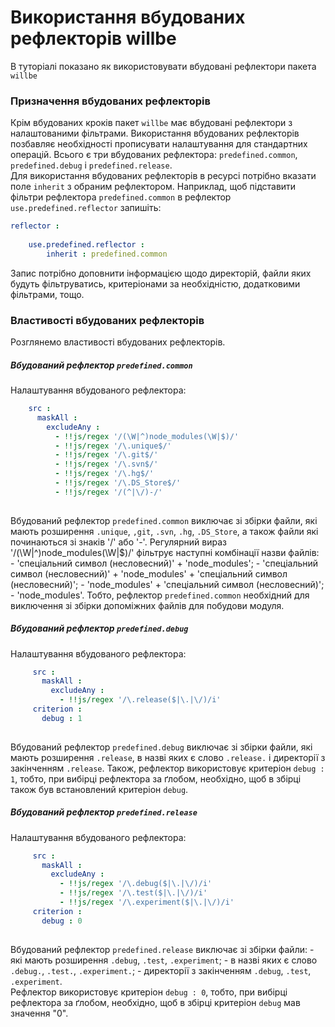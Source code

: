 # Використання вбудованих рефлекторів willbe

В туторіалі показано як використовувати вбудовані рефлектори пакета `willbe`

### Призначення вбудованих рефлекторів
Крім вбудованих кроків пакет `willbe` має вбудовані рефлектори з налаштованими фільтрами. Використання вбудованих рефлекторів позбавляє необхідності прописувати налаштування для стандартних операцій. Всього є три вбудованих рефлектора: `predefined.common`, `predefined.debug` i `predefined.release`.  
Для використання вбудованих рефлекторів в ресурсі потрібно вказати поле `inherit` з обраним рефлектором. Наприклад, щоб підставити фільтри рефлектора `predefined.common` в рефлектор `use.predefined.reflector` запишіть:  

```yaml
reflector : 
    
    use.predefined.reflector :
        inherit : predefined.common

```

Запис потрібно доповнити інформацією щодо директорій, файли яких будуть фільтруватись, критеріонами за необхідністю, додатковими фільтрами, тощо.  

### Властивості вбудованих рефлекторів
Розглянемо властивості вбудованих рефлекторів.
##### Вбудований рефлектор `predefined.common`
Налаштування вбудованого рефлектора:  

```yaml
    src :
      maskAll :
        excludeAny :
          - !!js/regex '/(\W|^)node_modules(\W|$)/'
          - !!js/regex '/\.unique$/'
          - !!js/regex '/\.git$/'
          - !!js/regex '/\.svn$/'
          - !!js/regex '/\.hg$/'
          - !!js/regex '/\.DS_Store$/'
          - !!js/regex '/(^|\/)-/'
          
```

Вбудований рефлектор `predefined.common` виключає зі збірки файли, які мають розширення `.unique`, `,git`, `.svn`, `.hg`, `.DS_Store`, а також файли які починаються зі знаків '/' або '-'. Регулярний вираз '/(\W|^)node_modules(\W|$)/' фільтрує наступні комбінації назви файлів:  
\- 'спеціальний символ (несловесний)' + 'node_modules';
\- 'спеціальний символ (несловесний)' + 'node_modules' + 'спеціальний символ (несловесний)';
\- 'node_modules' + 'спеціальний символ (несловесний)';
\- 'node_modules'.
Тобто, рефлектор `predefined.common` необхідний для виключення зі збірки допоміжних файлів для побудови модуля.

##### Вбудований рефлектор `predefined.debug`
Налаштування вбудованого рефлектора:  

```yaml
     src :
       maskAll :
         excludeAny : 
           - !!js/regex '/\.release($|\.|\/)/i' 
     criterion :
       debug : 1
    
```

Вбудований рефлектор `predefined.debug` виключає зі збірки файли, які мають розширення `.release`, в назві яких є слово `.release.` і директорії з закінченням `.release`. Також, рефлектор використовує критеріон `debug : 1`, тобто, при вибірці рефлектора за ґлобом, необхідно, щоб в збірці також був встановлений критеріон `debug`.  

##### Вбудований рефлектор `predefined.release`
Налаштування вбудованого рефлектора:  

```yaml
     src :
       maskAll :
         excludeAny : 
           - !!js/regex '/\.debug($|\.|\/)/i'
           - !!js/regex '/\.test($|\.|\/)/i'
           - !!js/regex '/\.experiment($|\.|\/)/i'
     criterion :
       debug : 0
    
```
    
Вбудований рефлектор `predefined.release` виключає зі збірки файли:
\- які мають розширення `.debug`, `.test`, `.experiment`;
\- в назві яких є слово `.debug.`, `.test.`, `.experiment.`;
\- директорії з закінченням `.debug`, `.test`, `.experiment`.  
Рефлектор використовує критеріон `debug : 0`, тобто, при вибірці рефлектора за ґлобом, необхідно, щоб в збірці критеріон `debug` мав значення "0".  

